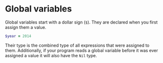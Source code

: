 # Global variables

Global variables start with a dollar sign (`$`). They are declared when you first assign them a value.

```ruby
$year = 2014
```

Their type is the combined type of all expressions that were assigned to them. Additionally, if your program reads a global variable before it was ever assigned a value it will also have the `Nil` type.

